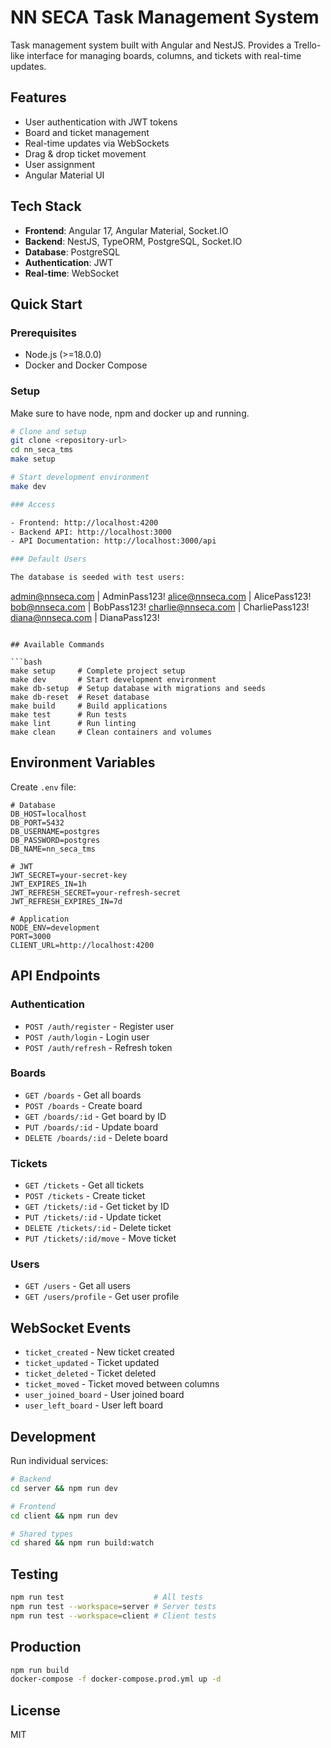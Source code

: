 # NN SECA Task Management System

Task management system built with Angular and NestJS. Provides a Trello-like interface for managing boards, columns, and tickets with real-time updates.

## Features

- User authentication with JWT tokens
- Board and ticket management
- Real-time updates via WebSockets
- Drag & drop ticket movement
- User assignment
- Angular Material UI

## Tech Stack

- **Frontend**: Angular 17, Angular Material, Socket.IO
- **Backend**: NestJS, TypeORM, PostgreSQL, Socket.IO
- **Database**: PostgreSQL
- **Authentication**: JWT
- **Real-time**: WebSocket

## Quick Start

### Prerequisites

- Node.js (>=18.0.0)
- Docker and Docker Compose

### Setup

Make sure to have node, npm and docker up and running.

```bash
# Clone and setup
git clone <repository-url>
cd nn_seca_tms
make setup

# Start development environment
make dev

### Access

- Frontend: http://localhost:4200
- Backend API: http://localhost:3000
- API Documentation: http://localhost:3000/api

### Default Users

The database is seeded with test users:

```
admin@nnseca.com   | AdminPass123!
alice@nnseca.com   | AlicePass123!
bob@nnseca.com     | BobPass123!
charlie@nnseca.com | CharliePass123!
diana@nnseca.com   | DianaPass123!
```

## Available Commands

```bash
make setup     # Complete project setup
make dev       # Start development environment
make db-setup  # Setup database with migrations and seeds
make db-reset  # Reset database
make build     # Build applications
make test      # Run tests
make lint      # Run linting
make clean     # Clean containers and volumes
```

## Environment Variables

Create `.env` file:

```env
# Database
DB_HOST=localhost
DB_PORT=5432
DB_USERNAME=postgres
DB_PASSWORD=postgres
DB_NAME=nn_seca_tms

# JWT
JWT_SECRET=your-secret-key
JWT_EXPIRES_IN=1h
JWT_REFRESH_SECRET=your-refresh-secret
JWT_REFRESH_EXPIRES_IN=7d

# Application
NODE_ENV=development
PORT=3000
CLIENT_URL=http://localhost:4200
```

## API Endpoints

### Authentication
- `POST /auth/register` - Register user
- `POST /auth/login` - Login user
- `POST /auth/refresh` - Refresh token

### Boards
- `GET /boards` - Get all boards
- `POST /boards` - Create board
- `GET /boards/:id` - Get board by ID
- `PUT /boards/:id` - Update board
- `DELETE /boards/:id` - Delete board

### Tickets
- `GET /tickets` - Get all tickets
- `POST /tickets` - Create ticket
- `GET /tickets/:id` - Get ticket by ID
- `PUT /tickets/:id` - Update ticket
- `DELETE /tickets/:id` - Delete ticket
- `PUT /tickets/:id/move` - Move ticket

### Users
- `GET /users` - Get all users
- `GET /users/profile` - Get user profile

## WebSocket Events

- `ticket_created` - New ticket created
- `ticket_updated` - Ticket updated
- `ticket_deleted` - Ticket deleted
- `ticket_moved` - Ticket moved between columns
- `user_joined_board` - User joined board
- `user_left_board` - User left board

## Development

Run individual services:

```bash
# Backend
cd server && npm run dev

# Frontend
cd client && npm run dev

# Shared types
cd shared && npm run build:watch
```

## Testing

```bash
npm run test                    # All tests
npm run test --workspace=server # Server tests
npm run test --workspace=client # Client tests
```

## Production

```bash
npm run build
docker-compose -f docker-compose.prod.yml up -d
```

## License

MIT 
